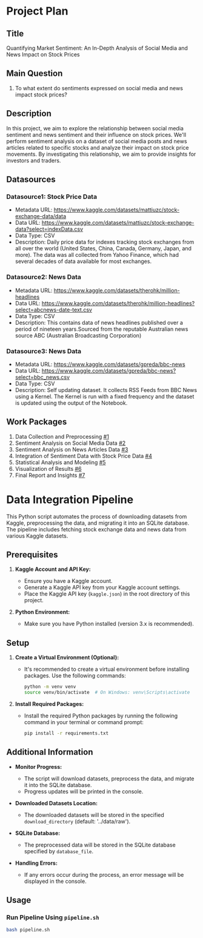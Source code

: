 # Project Plan

## Title

Quantifying Market Sentiment: An In-Depth Analysis of Social Media and News Impact on Stock Prices

## Main Question

1. To what extent do sentiments expressed on social media and news impact stock prices?

## Description

In this project, we aim to explore the relationship between social media sentiment and news sentiment and their influence on stock prices. We'll perform sentiment analysis on a dataset of social media posts and news articles related to specific stocks and analyze their impact on stock price movements. By investigating this relationship, we aim to provide insights for investors and traders.

## Datasources

### Datasource1: Stock Price Data
* Metadata URL: https://www.kaggle.com/datasets/mattiuzc/stock-exchange-data/data
* Data URL: https://www.kaggle.com/datasets/mattiuzc/stock-exchange-data?select=indexData.csv
* Data Type: CSV
* Description: Daily price data for indexes tracking stock exchanges from all over the world (United States, China, Canada, Germany, Japan, and more). The data was all collected from Yahoo Finance, which had several decades of data available for most exchanges.

### Datasource2: News Data
* Metadata URL: https://www.kaggle.com/datasets/therohk/million-headlines
* Data URL: https://www.kaggle.com/datasets/therohk/million-headlines?select=abcnews-date-text.csv
* Data Type: CSV
* Description: This contains data of news headlines published over a period of nineteen years.Sourced from the reputable Australian news source ABC (Australian Broadcasting Corporation)

### Datasource3: News Data
* Metadata URL: https://www.kaggle.com/datasets/gpreda/bbc-news
* Data URL: https://www.kaggle.com/datasets/gpreda/bbc-news?select=bbc_news.csv
* Data Type: CSV
* Description: Self updating dataset. It collects RSS Feeds from BBC News using a Kernel. The Kernel is run with a fixed frequency and the dataset is updated using the output of the Notebook.

## Work Packages

1. Data Collection and Preprocessing [#1](https://github.com/mohdahmedasif/made-template/issues/1)
2. Sentiment Analysis on Social Media Data [#2](https://github.com/mohdahmedasif/made-template/issues/2)
3. Sentiment Analysis on News Articles Data [#3](https://github.com/mohdahmedasif/made-template/issues/3)
4. Integration of Sentiment Data with Stock Price Data [#4](https://github.com/mohdahmedasif/made-template/issues/4)
5. Statistical Analysis and Modeling [#5](https://github.com/mohdahmedasif/made-template/issues/5)
6. Visualization of Results [#6](https://github.com/mohdahmedasif/made-template/issues/6)
7. Final Report and Insights [#7](https://github.com/mohdahmedasif/made-template/issues/7)

# Data Integration Pipeline

This Python script automates the process of downloading datasets from Kaggle, preprocessing the data, and migrating it into an SQLite database. The pipeline includes fetching stock exchange data and news data from various Kaggle datasets.

## Prerequisites

1. **Kaggle Account and API Key:**
   - Ensure you have a Kaggle account.
   - Generate a Kaggle API key from your Kaggle account settings.
   - Place the Kaggle API key (`kaggle.json`) in the root directory of this project.

2. **Python Environment:**
   - Make sure you have Python installed (version 3.x is recommended).

## Setup

1. **Create a Virtual Environment (Optional):**
   - It's recommended to create a virtual environment before installing packages. Use the following commands:

     ```bash
     python -m venv venv
     source venv/bin/activate  # On Windows: venv\Scripts\activate
     ```

2. **Install Required Packages:**
   - Install the required Python packages by running the following command in your terminal or command prompt:

     ```bash
     pip install -r requirements.txt
     ```


## Additional Information

- **Monitor Progress:**
   - The script will download datasets, preprocess the data, and migrate it into the SQLite database.
   - Progress updates will be printed in the console.

- **Downloaded Datasets Location:**
  - The downloaded datasets will be stored in the specified `download_directory` (default: '../data/raw').

- **SQLite Database:**
  - The preprocessed data will be stored in the SQLite database specified by `database_file`.

- **Handling Errors:**
  - If any errors occur during the process, an error message will be displayed in the console.

## Usage

### Run Pipeline Using `pipeline.sh`

   ```bash
   bash pipeline.sh
